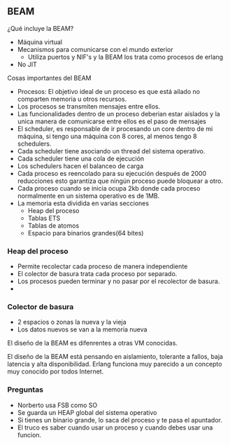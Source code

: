 ## BEAM

¿Qué incluye la BEAM?

* Máquina virtual
* Mecanismos para comunicarse con el mundo exterior
  * Utiliza puertos y NIF's y la BEAM los trata como procesos de erlang
* No JIT

Cosas importantes del BEAM

* Procesos: El objetivo ideal de un proceso es que está ailado no comparten memoria u otros recursos.
* Los procesos se transmiten mensajes entre ellos.
* Las funcionalidades dentro de un proceso deberian estar aislados y la unica manera de comunicarse entre ellos es el paso de mensajes
* El scheduler, es responsable de ir procesando un core dentro de mi máquina, si tengo una máquina con 8 cores, al menos tengo 8 schedulers.
* Cada scheduler tiene asociando un thread del sistema operativo.
* Cada scheduler tiene una cola de ejecución
* Los schedulers hacen el balanceo de carga
* Cada proceso es reencolado para su ejecución después de 2000 reducciones esto garantiza que ningún proceso puede bloquear a otro.
* Cada proceso cuando se inicia ocupa 2kb donde cada proceso normalmente en un sistema operativo es de 1MB.
* La memoria esta dividida en varias secciones
  * Heap del proceso
  * Tablas ETS
  * Tablas de atomos
  * Espacio para binarios grandes(64 bites)

### Heap del proceso

* Permite recolectar cada proceso de manera independiente
* El colector de basura trata cada proceso por separado.
* Los procesos pueden terminar y no pasar por el recolector de basura.
*

### Colector de basura

* 2 espacios o zonas la nueva y la vieja
* Los datos nuevos se van a la memoria nueva

El diseño de la BEAM es difenrentes a otras VM conocidas.

El diseño de la BEAM está pensando en aislamiento, tolerante a fallos, baja latencia y alta disponibilidad.
Erlang funciona muy parecido a un concepto muy conocido por todos Internet.

### Preguntas

* Norberto usa FSB como SO
* Se guarda un HEAP global del sistema operativo
* Si tienes un binario grande, lo saca del proceso y te pasa el apuntador.
* El truco es saber cuando usar un proceso y cuando debes usar una funcion.
